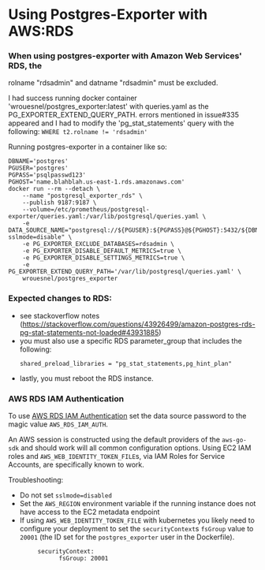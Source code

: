 # Using Postgres-Exporter with AWS:RDS

### When using postgres-exporter with Amazon Web Services' RDS, the
  rolname "rdsadmin" and datname "rdsadmin" must be excluded.

I had success running docker container 'wrouesnel/postgres_exporter:latest'
with queries.yaml as the PG_EXPORTER_EXTEND_QUERY_PATH.  errors
mentioned in issue#335 appeared and I had to modify the
'pg_stat_statements' query with the following:
`WHERE t2.rolname != 'rdsadmin'`

Running postgres-exporter in a container like so:
  ```
  DBNAME='postgres'
  PGUSER='postgres'
  PGPASS='psqlpasswd123'
  PGHOST='name.blahblah.us-east-1.rds.amazonaws.com'
  docker run --rm --detach \
      --name "postgresql_exporter_rds" \
      --publish 9187:9187 \
      --volume=/etc/prometheus/postgresql-exporter/queries.yaml:/var/lib/postgresql/queries.yaml \
      -e DATA_SOURCE_NAME="postgresql://${PGUSER}:${PGPASS}@${PGHOST}:5432/${DBNAME}?sslmode=disable" \
      -e PG_EXPORTER_EXCLUDE_DATABASES=rdsadmin \
      -e PG_EXPORTER_DISABLE_DEFAULT_METRICS=true \
      -e PG_EXPORTER_DISABLE_SETTINGS_METRICS=true \
      -e PG_EXPORTER_EXTEND_QUERY_PATH='/var/lib/postgresql/queries.yaml' \
      wrouesnel/postgres_exporter
  ```

### Expected changes to RDS:
+ see stackoverflow notes
  (https://stackoverflow.com/questions/43926499/amazon-postgres-rds-pg-stat-statements-not-loaded#43931885)
+ you must also use a specific RDS parameter_group that includes the following:
  ```
  shared_preload_libraries = "pg_stat_statements,pg_hint_plan"
  ```
+ lastly, you must reboot the RDS instance.

### AWS RDS IAM Authentication

To use [AWS RDS IAM Authentication](https://docs.aws.amazon.com/AmazonRDS/latest/UserGuide/UsingWithRDS.IAMDBAuth.html)
set the data source password to the magic value `AWS_RDS_IAM_AUTH`.

An AWS session is constructed using the default providers of the `aws-go-sdk` and should work will all common
configuration options. Using EC2 IAM roles and `AWS_WEB_IDENTITY_TOKEN_FILE`s, via IAM Roles for Service Accounts,
are specifically known to work.

Troubleshooting:
 - Do not set `sslmode=disabled`
 - Set the `AWS_REGION` environment variable if the running instance does not have access to the EC2 metadata endpoint
 - If using `AWS_WEB_IDENTITY_TOKEN_FILE` with kubernetes you likely need to configure your deployment to set the
    `securityContext`s `fsGroup` value to `20001` (the ID set for the `postgres_exporter` user in the Dockerfile).
    ```
         securityContext:
               fsGroup: 20001
   ```
